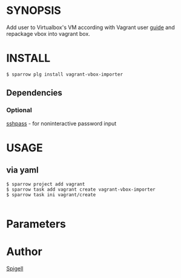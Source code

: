 # SYNOPSIS

Add user to Virtualbox's VM according with Vagrant user [guide](https://www.vagrantup.com/docs/boxes/base.html#quot-vagrant-quot-user) and repackage vbox into vagrant box.

# INSTALL

    $ sparrow plg install vagrant-vbox-importer

## Dependencies

### Optional

[sshpass](https://sourceforge.net/projects/sshpass) - for noninteractive password input 

# USAGE

## via yaml

    $ sparrow project add vagrant
    $ sparrow task add vagrant create vagrant-vbox-importer
    $ sparrow task ini vagrant/create 
```

```

# Parameters


# Author

[Spigell](mailto:spigell@gmail.com)

